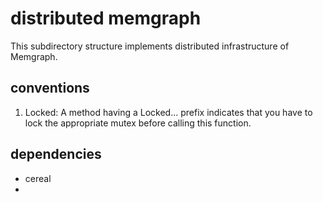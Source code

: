 # distributed memgraph

This subdirectory structure implements distributed infrastructure of Memgraph.

## conventions

1. Locked: A method having a Locked... prefix indicates that you
have to lock the appropriate mutex before calling this function.

## dependencies

* cereal
* <other memgraph dependencies>